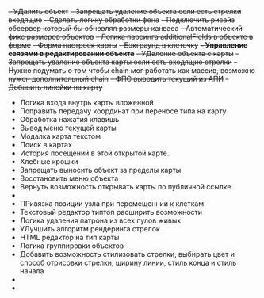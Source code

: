 ~~- УДалить объект~~
~~- Запрещать удаление объекта если есть стрелки входящие~~
~~- Сделать логику обработки фона~~
~~- Подключить рисайз обсервер который бы обновлял размеры канваса~~
~~- Автоматический фикс размеров объектов~~
~~- Логика парсинга additionalFields в объекте в форме~~
~~- Форма настроек карты~~
~~- Бэкграунд в клеточку~~
~~**- Управление связями в редактировании объекта**~~
~~- УДаление объекта с карты~~
~~- Запрещать удаление объекта карты если есть входящие стрелки~~
~~- Нужно подумать о том чтобы chain мог работать как массив, возможно нужен дополнительный chain~~
~~- ФПС выводить текущий из АПИ~~
~~- Добавить линейки на карту~~
- Логика входа внутрь карты вложенной
- Поправить передачу координат при переносе типа на карту
- Обработка нажатия клавишь
- Вывод меню текущей карты
- Модалка карта текстом
- Поиск в картах
- История посещений в этой открытой карте.
- Хлебные крошки
- Запрещать выносить объект за пределы карты
- Восстановить меню объекта
- Вернуть возможность открывать карты по публичной ссылке
- 
- ПРивязка позиции узла при перемещеннии к клеткам
- Текстовый редактор типтоп расширить возможности
- Логика удаления патрона из всех пулов живых
- УЛучшить алгоритм рендеринга стрелок
- HTML редактор на тип карты
- Логика группировки объектов
- Добавить возможность стилизовать стрелки, выбирать цвет и способ отрисовки стрелки, ширину линии, стиль конца и стиль начала
- 
- 
